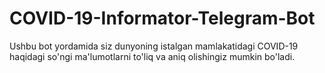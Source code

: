 # COVID-19-Informator-Telegram-Bot

Ushbu bot yordamida siz dunyoning istalgan mamlakatidagi COVID-19 haqidagi so'ngi ma'lumotlarni to'liq va aniq olishingiz mumkin bo'ladi.

